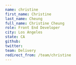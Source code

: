 ```yaml
---
name: christine
first_name: Christine
last_name: Cheung
full_name: Christine Cheung
role: Front End Developer
city: Los Angeles
state: CA
github: 
twitter: 
team: Delivery
redirect_from: /team/christine
---
```

